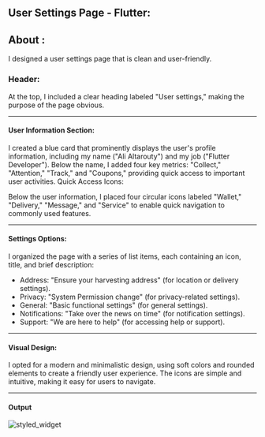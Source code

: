 ## User Settings Page - Flutter:

## About :
I designed a user settings page that is clean and user-friendly.

### Header:

 At the top, I included a clear heading labeled "User settings," making the purpose of the page obvious.
***
#### User Information Section:

I created a blue card that prominently displays the user's profile information, including my name ("Ali Altarouty") and my job ("Flutter Developer").
Below the name, I added four key metrics: "Collect," "Attention," "Track," and "Coupons," providing quick access to important user activities.
Quick Access Icons:

Below the user information, I placed four circular icons labeled "Wallet," "Delivery," "Message," and "Service" to enable quick navigation to commonly used features.
***
#### Settings Options:

I organized the page with a series of list items, each containing an icon, title, and brief description:
* Address: "Ensure your harvesting address" (for location or delivery settings).
* Privacy: "System Permission change" (for privacy-related settings).
* General: "Basic functional settings" (for general settings).
* Notifications: "Take over the news on time" (for notification settings).
* Support: "We are here to help" (for accessing help or support).
***
#### Visual Design:

I opted for a modern and minimalistic design, using soft colors and rounded elements to create a friendly user experience.
The icons are simple and intuitive, making it easy for users to navigate.
***

#### Output

![styled_widget](https://i.ibb.co/MPy0xFK/Screenshot-24.png)
